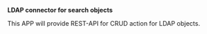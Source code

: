 **LDAP connector for search objects**

This APP will provide REST-API for CRUD action for LDAP objects.
